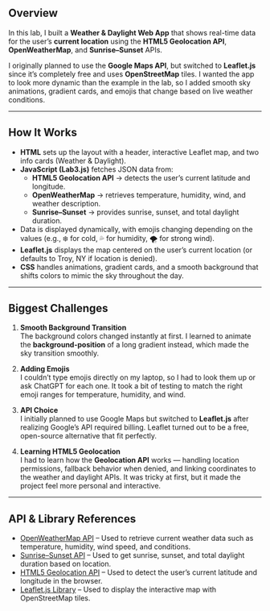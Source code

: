 ## Overview
In this lab, I built a **Weather & Daylight Web App** that shows real-time data for the user’s **current location** using the **HTML5 Geolocation API**, **OpenWeatherMap**, and **Sunrise–Sunset** APIs.  

I originally planned to use the **Google Maps API**, but switched to **Leaflet.js** since it’s completely free and uses **OpenStreetMap** tiles. I wanted the app to look more dynamic than the example in the lab, so I added smooth sky animations, gradient cards, and emojis that change based on live weather conditions.

---------------------------------------------------------------------------------------------------------------

## How It Works
- **HTML** sets up the layout with a header, interactive Leaflet map, and two info cards (Weather & Daylight).  
- **JavaScript (Lab3.js)** fetches JSON data from:
  - **HTML5 Geolocation API** → detects the user’s current latitude and longitude.  
  - **OpenWeatherMap** → retrieves temperature, humidity, wind, and weather description.  
  - **Sunrise–Sunset** → provides sunrise, sunset, and total daylight duration.  
- Data is displayed dynamically, with emojis changing depending on the values (e.g., ❄️ for cold, 💦 for humidity, 🌪️ for strong wind).  
- **Leaflet.js** displays the map centered on the user’s current location (or defaults to Troy, NY if location is denied).  
- **CSS** handles animations, gradient cards, and a smooth background that shifts colors to mimic the sky throughout the day.

----------------------------------------------------------------------------------------------------------------

## Biggest Challenges
1. **Smooth Background Transition**  
   The background colors changed instantly at first. I learned to animate the **background-position** of a long gradient instead, which made the sky transition smoothly.  

2. **Adding Emojis**  
   I couldn’t type emojis directly on my laptop, so I had to look them up or ask ChatGPT for each one. It took a bit of testing to match the right emoji ranges for temperature, humidity, and wind.  

3. **API Choice**  
   I initially planned to use Google Maps but switched to **Leaflet.js** after realizing Google’s API required billing. Leaflet turned out to be a free, open-source alternative that fit perfectly.  

4. **Learning HTML5 Geolocation**  
   I had to learn how the **Geolocation API** works — handling location permissions, fallback behavior when denied, and linking coordinates to the weather and daylight APIs. It was tricky at first, but it made the project feel more personal and interactive.  

---------------------------------------------------------------------------------------------------------------

## API & Library References
- [OpenWeatherMap API](https://openweathermap.org/api) – Used to retrieve current weather data such as temperature, humidity, wind speed, and conditions.
- [Sunrise–Sunset API](https://sunrise-sunset.org/api) – Used to get sunrise, sunset, and total daylight duration based on location.
- [HTML5 Geolocation API](https://developer.mozilla.org/en-US/docs/Web/API/Geolocation_API) – Used to detect the user’s current latitude and longitude in the browser.
- [Leaflet.js Library](https://leafletjs.com/) – Used to display the interactive map with OpenStreetMap tiles.